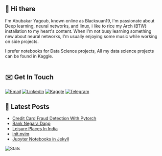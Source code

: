 ## 👋 Hi there

I'm Abubakar Yagoub, known online as Blacksuan19, I'm passionate about Deep
learning, neural networks, and linux, i like to rice my Arch (BTW) installation
to my heart's content. When I'm not busy learning something new about neural
networks, I'm usually enjoying some music while working on side projects.

I prefer notebooks for Data Science projects, All my data science projects can
be found in Kaggle. <br> <br>

## ✉️ Get In Touch

[![Email](https://img.shields.io/badge/Email-f1f1f1?style=for-the-badge&logo=gmail&logoColor=0f111a)](mailto:hi@blacksuan19.dev)
[![LinkedIn](https://img.shields.io/badge/LinkedIn-0077B5?style=for-the-badge&logo=linkedin&logoColor=white)](https://www.linkedin.com/in/blacksuan19/)
[![Kaggle](https://img.shields.io/badge/Kaggle-5acfff?style=for-the-badge&logo=kaggle&logoColor=white)](http://kaggle.com/abubakaryagob/)
[![Telegram](https://img.shields.io/badge/Telegram-2CA5E0?style=for-the-badge&logo=telegram&logoColor=white)](https://t.me/blacksuan19)

## 📩 Latest Posts

<!-- BLOG-POST-LIST:START -->

- [Credit Card Fraud Detection With Pytorch](http://blacksuan19.dev/projects/credit-card-fraud-detection-with-pytorch/)
- [Bank Negara Dapp](http://blacksuan19.dev/projects/bank-negara/)
- [Leisure Places In India](http://blacksuan19.dev/projects/leisure-places-in-india/)
- [init.nvim](http://blacksuan19.dev/projects/init-nvim/)
- [Jupyter Notebooks in Jekyll](http://blacksuan19.dev/blog/notebooks-in-jekyll/)
<!-- BLOG-POST-LIST:END -->

![Stats](https://github-readme-stats.vercel.app/api?username=blacksuan19&theme=github_dark)
